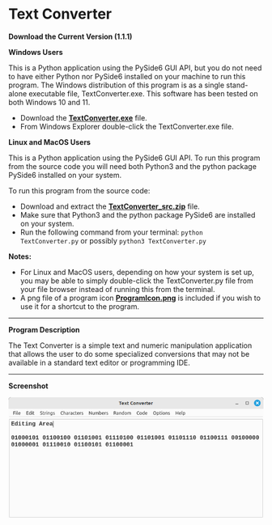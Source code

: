 # Text Converter

**Download the Current Version (1.1.1)**

**Windows Users**

This is a Python application using the PySide6 GUI API, but you do not need to have either Python nor PySide6 installed on your machine to run this program. The Windows distribution of this program is as a single stand-alone executable file, TextConverter.exe.  This software has been tested on both Windows 10 and 11.

- Download the **[TextConverter.exe](https://github.com/mathprofdes/Text-Converter/releases/download/v1.1.1/TextConverter.exe)** file.
- From Windows Explorer double-click the TextConverter.exe file.

**Linux and MacOS Users**

This is a Python application using the PySide6 GUI API. To run this program from the source code you will need both Python3 and the python package PySide6 installed on your system.

To run this program from the source code:

- Download and extract the **[TextConverter_src.zip](https://github.com/mathprofdes/Text-Converter/releases/download/v1.1.1/TextConverter_src.zip)** file.
- Make sure that Python3 and the python package PySide6 are installed on your system.
- Run the following command from your terminal: `python TextConverter.py` or possibly `python3 TextConverter.py`

**Notes:** 
- For Linux and MacOS users, depending on how your system is set up, you may be able to simply double-click the TextConverter.py file from your file browser instead of running this from the terminal.
- A png file of a program icon **[ProgramIcon.png](https://github.com/mathprofdes/Text-Converter/releases/download/v1.1.1/ProgramIcon.png)** is included if you wish to use it for a shortcut to the program.

---

**Program Description**

The Text Converter is a simple text and numeric manipulation application that allows the user to do some specialized conversions that may not be available in a standard text editor or programming IDE.

---

**Screenshot**

![Screenshot of program.](/Version_1_1_1/TextConverterOverview.png)
